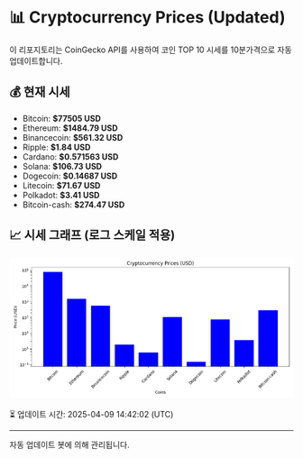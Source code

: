 
# 📊 Cryptocurrency Prices (Updated)

이 리포지토리는 CoinGecko API를 사용하여 코인 TOP 10 시세를 10분가격으로 자동 업데이트합니다.

## 💰 현재 시세
- Bitcoin: **$77505 USD**
- Ethereum: **$1484.79 USD**
- Binancecoin: **$561.32 USD**
- Ripple: **$1.84 USD**
- Cardano: **$0.571563 USD**
- Solana: **$106.73 USD**
- Dogecoin: **$0.14687 USD**
- Litecoin: **$71.67 USD**
- Polkadot: **$3.41 USD**
- Bitcoin-cash: **$274.47 USD**

## 📈 시세 그래프 (로그 스케일 적용)
![Crypto Prices](crypto_prices.png)

⏳ 업데이트 시간: 2025-04-09 14:42:02 (UTC)

---
자동 업데이트 봇에 의해 관리됩니다.
